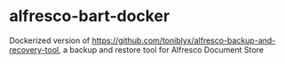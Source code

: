 # alfresco-bart-docker
Dockerized version of https://github.com/toniblyx/alfresco-backup-and-recovery-tool, a backup and restore tool for Alfresco Document Store
